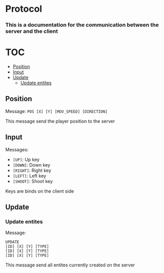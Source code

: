 # Protocol

### This is a documentation for the communication between the server and the client

# TOC

- [Position](#position)
- [Input](#input)
- [Update](#update)
    - [Update entites](#update-entites)


## Position

Message: `POS [X] [Y] [MOV_SPEED] [DIRECTION]`

This message send the player position to the server

## Input

Messages:

- `[UP]`: Up key
- `[DOWN]`: Down key
- `[RIGHT]`: Right key
- `[LEFT]`: Left key
- `[SHOOT]`: Shoot key

Keys are binds on the client side


## Update

### Update entites
Message:
```
UPDATE
[ID] [X] [Y] [TYPE]
[ID] [X] [Y] [TYPE]
[ID] [X] [Y] [TYPE]
```

This message send all entites currently created on the server
